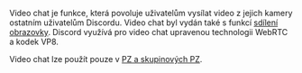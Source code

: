 <!-- TITLE: [CZ] Video chat -->

Video chat je funkce, která povoluje uživatelům vysílat video z jejich kamery ostatním uživatelům Discordu. Video chat byl vydán také s funkcí [sdílení obrazovky](cz/screensharing). Discord využívá pro video chat upravenou technologii WebRTC a kodek VP8.

Video chat lze použít pouze v [PZ a skupinových PZ](cz/direct-messages).